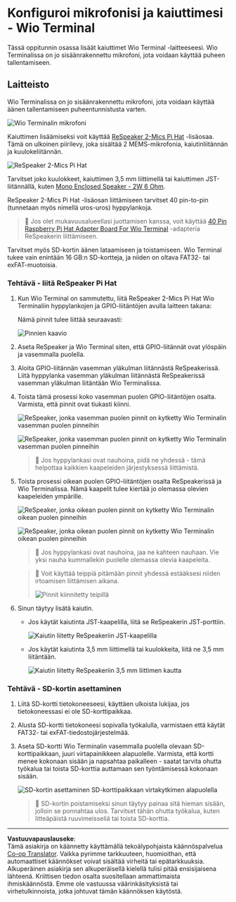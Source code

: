 <!--
CO_OP_TRANSLATOR_METADATA:
{
  "original_hash": "93d352de36526b8990e41dd538100324",
  "translation_date": "2025-08-27T22:42:06+00:00",
  "source_file": "6-consumer/lessons/1-speech-recognition/wio-terminal-microphone.md",
  "language_code": "fi"
}
-->
# Konfiguroi mikrofonisi ja kaiuttimesi - Wio Terminal

Tässä oppitunnin osassa lisäät kaiuttimet Wio Terminal -laitteeseesi. Wio Terminalissa on jo sisäänrakennettu mikrofoni, jota voidaan käyttää puheen tallentamiseen.

## Laitteisto

Wio Terminalissa on jo sisäänrakennettu mikrofoni, jota voidaan käyttää äänen tallentamiseen puheentunnistusta varten.

![Wio Terminalin mikrofoni](../../../../../translated_images/wio-mic.3f8c843dbe8ad917424037a93e3d25c62634add00a04dd8e091317b5a7a90088.fi.png)

Kaiuttimen lisäämiseksi voit käyttää [ReSpeaker 2-Mics Pi Hat](https://www.seeedstudio.com/ReSpeaker-2-Mics-Pi-HAT.html) -lisäosaa. Tämä on ulkoinen piirilevy, joka sisältää 2 MEMS-mikrofonia, kaiutinliitännän ja kuulokeliitännän.

![ReSpeaker 2-Mics Pi Hat](../../../../../translated_images/respeaker.f5d19d1c6b14ab1676d24ac2764e64fac5339046ae07be8b45ce07633d61b79b.fi.png)

Tarvitset joko kuulokkeet, kaiuttimen 3,5 mm liittimellä tai kaiuttimen JST-liitännällä, kuten [Mono Enclosed Speaker - 2W 6 Ohm](https://www.seeedstudio.com/Mono-Enclosed-Speaker-2W-6-Ohm-p-2832.html).

ReSpeaker 2-Mics Pi Hat -lisäosan liittämiseen tarvitset 40 pin-to-pin (tunnetaan myös nimellä uros-uros) hyppylankoja.

> 💁 Jos olet mukavuusalueellasi juottamisen kanssa, voit käyttää [40 Pin Raspberry Pi Hat Adapter Board For Wio Terminal](https://www.seeedstudio.com/40-Pin-Raspberry-Pi-Hat-Adapter-Board-For-Wio-Terminal-p-4730.html) -adapteria ReSpeakerin liittämiseen.

Tarvitset myös SD-kortin äänen lataamiseen ja toistamiseen. Wio Terminal tukee vain enintään 16 GB:n SD-kortteja, ja niiden on oltava FAT32- tai exFAT-muotoisia.

### Tehtävä - liitä ReSpeaker Pi Hat

1. Kun Wio Terminal on sammutettu, liitä ReSpeaker 2-Mics Pi Hat Wio Terminaliin hyppylankojen ja GPIO-liitäntöjen avulla laitteen takana:

    Nämä pinnit tulee liittää seuraavasti:

    ![Pinnien kaavio](../../../../../translated_images/wio-respeaker-wiring-0.767f80aa6508103880d256cdf99ee7219e190db257c7261e4aec219759dc67b9.fi.png)

1. Aseta ReSpeaker ja Wio Terminal siten, että GPIO-liitännät ovat ylöspäin ja vasemmalla puolella.

1. Aloita GPIO-liitännän vasemman yläkulman liitännästä ReSpeakerissä. Liitä hyppylanka vasemman yläkulman liitännästä ReSpeakerissä vasemman yläkulman liitäntään Wio Terminalissa.

1. Toista tämä prosessi koko vasemman puolen GPIO-liitäntöjen osalta. Varmista, että pinnit ovat tiukasti kiinni.

    ![ReSpeaker, jonka vasemman puolen pinnit on kytketty Wio Terminalin vasemman puolen pinneihin](../../../../../translated_images/wio-respeaker-wiring-1.8d894727f2ba24004824ee5e06b83b6d10952550003a3efb603182121521b0ef.fi.png)

    ![ReSpeaker, jonka vasemman puolen pinnit on kytketty Wio Terminalin vasemman puolen pinneihin](../../../../../translated_images/wio-respeaker-wiring-2.329e1cbd306e754f8ffe56f9294794f4a8fa123860d76067a79e9ea385d1bf56.fi.png)

    > 💁 Jos hyppylankasi ovat nauhoina, pidä ne yhdessä - tämä helpottaa kaikkien kaapeleiden järjestyksessä liittämistä.

1. Toista prosessi oikean puolen GPIO-liitäntöjen osalta ReSpeakerissä ja Wio Terminalissa. Nämä kaapelit tulee kiertää jo olemassa olevien kaapeleiden ympärille.

    ![ReSpeaker, jonka oikean puolen pinnit on kytketty Wio Terminalin oikean puolen pinneihin](../../../../../translated_images/wio-respeaker-wiring-3.75b0be447e2fa9307a6a954f9ae8a71b77e39ada6a5ef1a059d341dc850fd90c.fi.png)

    ![ReSpeaker, jonka oikean puolen pinnit on kytketty Wio Terminalin oikean puolen pinneihin](../../../../../translated_images/wio-respeaker-wiring-4.aa9cd434d8779437de720cba2719d83992413caed1b620b6148f6c8924889afb.fi.png)

    > 💁 Jos hyppylankasi ovat nauhoina, jaa ne kahteen nauhaan. Vie yksi nauha kummallekin puolelle olemassa olevia kaapeleita.

    > 💁 Voit käyttää teippiä pitämään pinnit yhdessä estääksesi niiden irtoamisen liittämisen aikana.
    >
    > ![Pinnit kiinnitetty teipillä](../../../../../translated_images/wio-respeaker-wiring-5.af117c20acf622f3cd656ccd8f4053f8845d6aaa3af164d24cb7dbd54a4bb470.fi.png)

1. Sinun täytyy lisätä kaiutin.

    * Jos käytät kaiutinta JST-kaapelilla, liitä se ReSpeakerin JST-porttiin.

      ![Kaiutin liitetty ReSpeakeriin JST-kaapelilla](../../../../../translated_images/respeaker-jst-speaker.a441d177809df9458041a2012dd336dbb22c00a5c9642647109d2940a50d6fcc.fi.png)

    * Jos käytät kaiutinta 3,5 mm liittimellä tai kuulokkeita, liitä ne 3,5 mm liitäntään.

      ![Kaiutin liitetty ReSpeakeriin 3,5 mm liittimen kautta](../../../../../translated_images/respeaker-35mm-speaker.ad79ef4f128c7751f0abf854869b6b779c90c12ae3e48909944a7e48aeee3c7e.fi.png)

### Tehtävä - SD-kortin asettaminen

1. Liitä SD-kortti tietokoneeseesi, käyttäen ulkoista lukijaa, jos tietokoneessasi ei ole SD-korttipaikkaa.

1. Alusta SD-kortti tietokoneesi sopivalla työkalulla, varmistaen että käytät FAT32- tai exFAT-tiedostojärjestelmää.

1. Aseta SD-kortti Wio Terminalin vasemmalla puolella olevaan SD-korttipaikkaan, juuri virtapainikkeen alapuolelle. Varmista, että kortti menee kokonaan sisään ja napsahtaa paikalleen - saatat tarvita ohutta työkalua tai toista SD-korttia auttamaan sen työntämisessä kokonaan sisään.

    ![SD-kortin asettaminen SD-korttipaikkaan virtakytkimen alapuolella](../../../../../translated_images/wio-sd-card.acdcbe322fa4ee7f8f9c8cc015b3263964bb26ab5c7e25b41747988cc5280d64.fi.png)

    > 💁 SD-kortin poistamiseksi sinun täytyy painaa sitä hieman sisään, jolloin se ponnahtaa ulos. Tarvitset tähän ohutta työkalua, kuten litteäpäistä ruuvimeisseliä tai toista SD-korttia.

---

**Vastuuvapauslauseke**:  
Tämä asiakirja on käännetty käyttämällä tekoälypohjaista käännöspalvelua [Co-op Translator](https://github.com/Azure/co-op-translator). Vaikka pyrimme tarkkuuteen, huomioithan, että automaattiset käännökset voivat sisältää virheitä tai epätarkkuuksia. Alkuperäinen asiakirja sen alkuperäisellä kielellä tulisi pitää ensisijaisena lähteenä. Kriittisen tiedon osalta suositellaan ammattimaista ihmiskäännöstä. Emme ole vastuussa väärinkäsityksistä tai virhetulkinnoista, jotka johtuvat tämän käännöksen käytöstä.